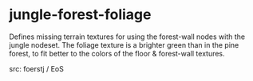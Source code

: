 # jungle-forest-foliage

Defines missing terrain textures for using the forest-wall nodes with the jungle nodeset. The foliage texture is a brighter green than in the pine forest, to fit better to the colors of the floor & forest-wall textures.

src: foerstj / EoS
